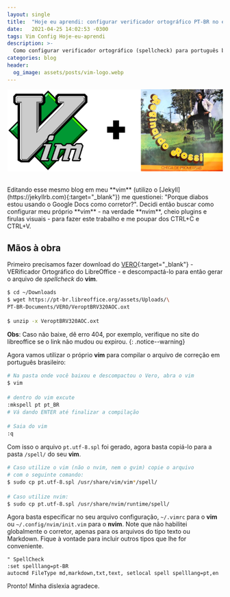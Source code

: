 ```yaml
---
layout: single
title:  "Hoje eu aprendi: configurar verificador ortográfico PT-BR no editor Vim"
date:   2021-04-25 14:02:53 -0300
tags: Vim Config Hoje-eu-aprendi
description: >-
  Como configurar verificador ortográfico (spellcheck) para português brasileiro no seu vim.
categories: blog
header:
  og_image: assets/posts/vim-logo.webp
---
```


![vim](/assets/posts/vim-br.webp)


<br/>
Editando esse mesmo blog em meu **vim** (utilizo o [Jekyll](https://jekyllrb.com){:target="_blank"})
me questionei: "Porque diabos estou usando o Google Docs como corretor?". Decidi então buscar como
configurar meu próprio **vim** - na verdade **nvim**, cheio plugins e firulas visuais - para fazer
este trabalho e me poupar dos CTRL+C e CTRL+V.
<!-- excerpt-separator -->

## Mãos à obra

Primeiro precisamos fazer download do
[VERO](https://pt-br.libreoffice.org/projetos/vero/){:target="_blank"} - VERificador Ortográfico do
LibreOffice - e descompactá-lo para então gerar o arquivo de *spellcheck* do **vim**.

```bash
$ cd ~/Downloads
$ wget https://pt-br.libreoffice.org/assets/Uploads/\
PT-BR-Documents/VERO/VeroptBRV320AOC.oxt

$ unzip -x VeroptBRV320AOC.oxt
```
**Obs**: Caso não baixe, dê erro 404, por exemplo, verifique no site do libreoffice se o link não mudou ou
expirou.
{: .notice--warning}

Agora vamos utilizar o próprio **vim** para compilar o arquivo de correção em português brasileiro:

```bash
# Na pasta onde você baixou e descompactou o Vero, abra o vim
$ vim

# dentro do vim excute
:mkspell pt pt_BR
# Vá dando ENTER até finalizar a compilação

# Saia do vim
:q
```

Com isso o arquivo ```pt.utf-8.spl``` foi gerado, agora basta copiá-lo para a pasta ```/spell/```
do seu **vim**.

```bash
# Caso utilize o vim (não o nvim, nem o gvim) copie o arquivo
# com o seguinte comando:
$ sudo cp pt.utf-8.spl /usr/share/vim/vim*/spell/

# Caso utilize nvim:
$ sudo cp pt.utf-8.spl /usr/share/nvim/runtime/spell/
```

Agora basta especificar no seu arquivo configuração, ```~/.vimrc``` para o **vim** ou
```~/.config/nvim/init.vim``` para o **nvim**. Note que não habilitei globalmente o corretor,
apenas para os arquivos do tipo texto ou Markdown. Fique à vontade para incluir outros tipos que
lhe for conveniente.

```vim
" SpellCheck
:set spelllang=pt-BR
autocmd FileType md,markdown,txt,text, setlocal spell spelllang=pt,en
```

Pronto! Minha dislexia agradece.
<div class="tenor-gif-embed" data-postid="14911721" data-share-method="host" data-aspect-ratio="1" data-width="100%"><a href="https://tenor.com/view/teacher-drinking-beer-dos-equis-gif-14911721"></div> <script type="text/javascript" async src="https://tenor.com/embed.js"></script>
